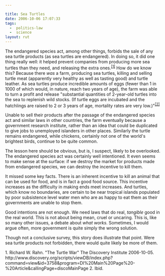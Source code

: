 ```yaml
---

title: Sea Turtles
date: 2006-10-06 17:07:33
tags:
  -  politics-law
  -  science
layout: rut
---
```


The endangered species act, among other things, forbids the sale of any sea turtle products (as sea turtles are endangered).  In doing so, it did one thing really well:  it helped prevent companies from producing more sea turtles than they need, and releasing the extra ones.<sup>[\[1\]][ref1]</sup>  How do we know this?  Because there *was* a farm, producing sea turtles, killing and selling turtle meat (apparently very healthy as well as tasting good) and turtle leather.  As sea turtles produce incredible amounts of eggs (fewer than 1 in 1000 of which would, in nature, reach two years of age), the farm was able to turn a profit and release "substantial quantities of 2-year-old turtles into the sea to replenish wild stocks. (If turtle eggs are incubated and the hatchlings are raised to 2 or 3 years of age, mortality rates are very low.)"<sup>[\[2\]][ref2]</sup>

Unable to sell their products after the passage of the endangered species act and similar laws in other countries, the farm eventually because a government research institute, rather than an idea that could be duplicated to give jobs to unemployed islanders in other places.  Similarly the turtle remains endangered, while chickens, certainly not one of the world's brightest birds, continue to be quite common.

The lesson here should be obvious, but is, I suspect, likely to be overlooked.  The endangered species act was certainly well intentioned.  It even seems to make sense at the surface:  if we destroy the market for products made from endangered species, we can destroy the incentive to kill them.

It missed some key facts.  There is an inherent incentive to kill an animal that can be used for food, and is in fact a good food source.  This incentive increases as the difficulty in making ends meet increases.  And turtles, which know no boundaries, are certain to be near tropical islands populated by poor subsistence level water men who are as happy to eat them as their governments are unable to stop them.

Good intentions are not enough.  We need laws that do real, *tangible* good in the real world.  This is not about being mean, cruel or uncaring.  This is, like so many other issues, a debate about *what works.*  Sometimes, I would argue often, more government is quite simply the wrong solution.

Though not a conclusive survey, this story does illustrate that point.  Were sea turtle products not forbidden, there would quite likely be more of them. 

<div markdown="1" class="postrefs">
1.  Richard W. Rahn.  "The Turtle War"  The Discovery Institute 2006-10-05.  http://www.discovery.org/scripts/viewDB/index.php?command=view&id=3758&program=DI%20Main%20Page%20-%20Article&callingPage=discoMainPage
2. Ibid.
</div>

[ref1]: http://www.discovery.org/scripts/viewDB/index.php?command=view&id=3758&program=DI%20Main%20Page%20-%20Article&callingPage=discoMainPage "The Turtle War"
[ref2]: http://www.discovery.org/scripts/viewDB/index.php?command=view&id=3758&program=DI%20Main%20Page%20-%20Article&callingPage=discoMainPage "The Turtle War"


